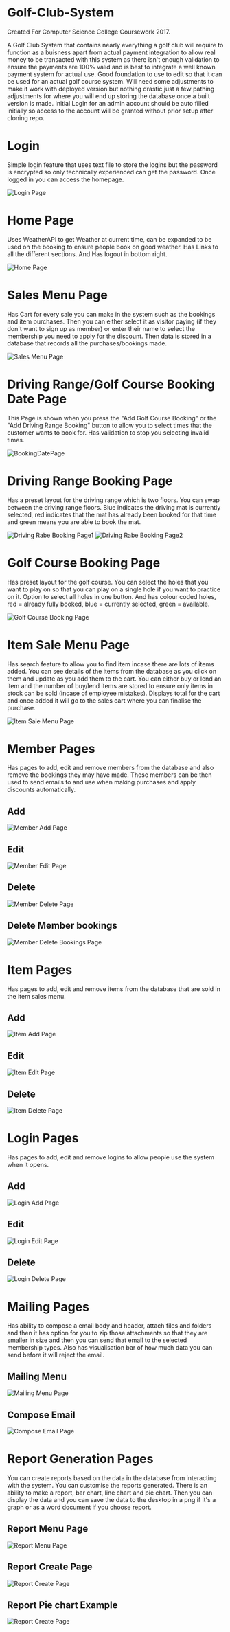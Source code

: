 # Golf-Club-System

Created For Computer Science College Coursework 2017.

A Golf Club System that contains nearly everything a golf club will require to function as a buisness apart from actual payment integration to allow real money to be transacted with this system as there isn't enough validation to ensure the payments are 100% valid and is best to integrate a well known payment system for actual use. Good foundation to use to edit so that it can be used for an actual golf course system. Will need some adjustments to make it work with deployed version but nothing drastic just a few pathing adjustments for where you will end up storing the database once a built version is made. Initial Login for an admin account should be auto filled initially so access to the account will be granted without prior setup after cloning repo.

# Login 

Simple login feature that uses text file to store the logins but the password is encrypted so only technically experienced can get the password. Once logged in you can access the homepage.

![Login Page](/readmeImages/LoginPage.png)

# Home Page

Uses WeatherAPI to get Weather at current time, can be expanded to be used on the booking to ensure people book on good weather. Has Links to all the different sections. And Has logout in bottom right.

![Home Page](/readmeImages/HomePage.png)

# Sales Menu Page

Has Cart for every sale you can make in the system such as the bookings and item purchases. Then you can either select it as visitor paying (if they don't want to sign up as member) or enter their name to select the membership you need to apply for the discount. Then data is stored in a database that records all the purchases/bookings made.

![Sales Menu Page](/readmeImages/SalesMenuPage.png)

# Driving Range/Golf Course Booking Date Page

This Page is shown when you press the "Add Golf Course Booking" or the "Add Driving Range Booking" button to allow you to select times that the customer wants to book for. Has validation to stop you selecting invalid times.

![BookingDatePage](/readmeImages/BookingDatePage.png)


# Driving Range Booking Page

Has a preset layout for the driving range which is two floors. You can swap between the driving range floors. Blue indicates the driving mat is currently selected, red indicates that the mat has already been booked for that time and green means you are able to book the mat.

![Driving Rabe Booking Page1](/readmeImages/DrivingRangeBookingPage1.png)
![Driving Rabe Booking Page2](/readmeImages/DrivingRangeBookingPage2.png)

# Golf Course Booking Page

Has preset layout for the golf course. You can select the holes that you want to play on so that you can play on a single hole if you want to practice on it. Option to select all holes in one button. And has colour coded holes, red = already fully booked, blue = currently selected, green = available.

![Golf Course Booking Page](/readmeImages/GolfCourseBookingPage.png)

# Item Sale Menu Page

Has search feature to allow you to find item incase there are lots of items added. You can see details of the items from the database as you click on them and update as you add them to the cart. You can either buy or lend an item and the number of buy/lend items are stored to ensure only items in stock can be sold (incase of employee mistakes). Displays total for the cart and once added it will go to the sales cart where you can finalise the purchase. 

![Item Sale Menu Page](/readmeImages/ItemSaleMenuPage.png)


# Member Pages

Has pages to add, edit and remove members from the database and also remove the bookings they may have made. These members can be then used to send emails to and use when making purchases and apply discounts automatically. 

## Add
![Member Add Page](/readmeImages/MemberAddPage.png)

## Edit
![Member Edit Page](/readmeImages/MemberEditPage.png)

## Delete
![Member Delete Page](/readmeImages/MemberDeletePage.png)

## Delete Member bookings
![Member Delete Bookings Page](/readmeImages/MemberBookingRemovePage.png)

# Item Pages

Has pages to add, edit and remove items from the database that are sold in the item sales menu.

## Add
![Item Add Page](/readmeImages/ItemAddPage.png)

## Edit
![Item Edit Page](/readmeImages/ItemEditPage.png)

## Delete
![Item Delete Page](/readmeImages/ItemDeletePage.png)

# Login Pages

Has pages to add, edit and remove logins to allow people use the system when it opens.

## Add
![Login Add Page](/readmeImages/LoginAddPage.png)

## Edit
![Login Edit Page](/readmeImages/LoginChangePage.png)

## Delete
![Login Delete Page](/readmeImages/LoginRemovePage.png)

# Mailing Pages

Has ability to compose a email body and header, attach files and folders and then it has option for you to zip those attachments so that they are smaller in size and then you can send that email to the selected membership types. Also has visualisation bar of how much data you can send before it will reject the email.

## Mailing Menu
![Mailing Menu Page](/readmeImages/MailingMenuPage.png)

## Compose Email
![Compose Email Page](/readmeImages/ComposeEmailPage.png)


# Report Generation Pages

You can create reports based on the data in the database from interacting with the system. You can customise the reports generated. There is an ability to make a report, bar chart, line chart and pie chart. Then you can display the data and you can save the data to the desktop in a png if it's a graph or as a word document if you choose report.

## Report Menu Page
![Report Menu Page](/readmeImages/ReportMenuPage.png)

## Report Create Page
![Report Create Page](/readmeImages/ReportCreateMenuPage.png)

## Report Pie chart Example
![Report Create Page](/readmeImages/ShowReportPage.png)


  
